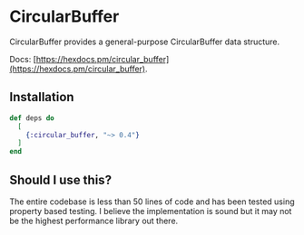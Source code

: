 # CircularBuffer

CircularBuffer provides a general-purpose CircularBuffer data structure.

Docs: [https://hexdocs.pm/circular_buffer](https://hexdocs.pm/circular_buffer).

## Installation

```elixir
def deps do
  [
    {:circular_buffer, "~> 0.4"}
  ]
end
```

## Should I use this?

The entire codebase is less than 50 lines of code and has been tested using
property based testing. I believe the implementation is sound but it may not
be the highest performance library out there.


